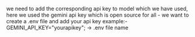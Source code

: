 we need to add the corresponding api key to model which we have used, 
here we used the gemini api key which is open source for all - we want to create a .env  file and add your api key 
example:- GEMINI_API_KEY="yourapikey";      -> .env file name 




